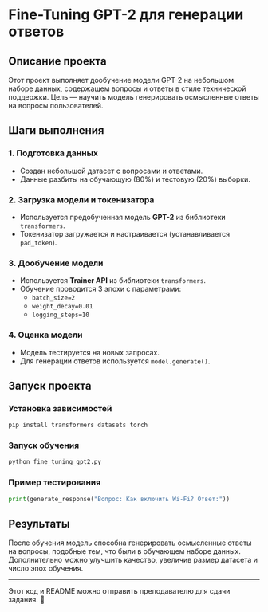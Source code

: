 # Fine-Tuning GPT-2 для генерации ответов

## Описание проекта
Этот проект выполняет дообучение модели GPT-2 на небольшом наборе данных, содержащем вопросы и ответы в стиле технической поддержки.
Цель — научить модель генерировать осмысленные ответы на вопросы пользователей.

## Шаги выполнения

### 1. Подготовка данных
- Создан небольшой датасет с вопросами и ответами.
- Данные разбиты на обучающую (80%) и тестовую (20%) выборки.

### 2. Загрузка модели и токенизатора
- Используется предобученная модель **GPT-2** из библиотеки `transformers`.
- Токенизатор загружается и настраивается (устанавливается `pad_token`).

### 3. Дообучение модели
- Используется **Trainer API** из библиотеки `transformers`.
- Обучение проводится 3 эпохи с параметрами:
  - `batch_size=2`
  - `weight_decay=0.01`
  - `logging_steps=10`

### 4. Оценка модели
- Модель тестируется на новых запросах.
- Для генерации ответов используется `model.generate()`.

## Запуск проекта

### Установка зависимостей
```bash
pip install transformers datasets torch
```

### Запуск обучения
```bash
python fine_tuning_gpt2.py
```

### Пример тестирования
```python
print(generate_response("Вопрос: Как включить Wi-Fi? Ответ:"))
```

## Результаты
После обучения модель способна генерировать осмысленные ответы на вопросы, подобные тем, что были в обучающем наборе данных. Дополнительно можно улучшить качество, увеличив размер датасета и число эпох обучения.

---

Этот код и README можно отправить преподавателю для сдачи задания. 🚀

